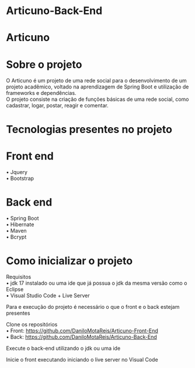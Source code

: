 # Articuno-Back-End

# Articuno

# Sobre o projeto

O Articuno é um projeto de uma rede social para o desenvolvimento de um projeto acadêmico, voltado na aprendizagem de Spring Boot e utilização de frameworks e dependências.<br>
O projeto consiste na criação de funções básicas de uma rede social, como cadastrar, logar, postar, reagir e comentar.

# Tecnologias presentes no projeto

# Front end
•	Jquery<br>
•	Bootstrap

# Back end
•	Spring Boot<br>
•	Hibernate<br>
•	Maven<br>
•	Bcrypt

# Como inicializar o projeto

Requisitos<br>
•	jdk 17 instalado ou uma ide que já possua o jdk da mesma versão como o Eclipse<br>
• Visual Studio Code + Live Server

Para e execução do projeto é necessário o que o front e o back estejam presentes<br>

Clone os repositórios<br>
•	Front: https://github.com/DaniloMotaReis/Articuno-Front-End<br>
•	Back: https://github.com/DaniloMotaReis/Articuno-Back-End 

Execute o back-end utilizando o jdk ou uma ide<br>

Inicie o front executando iniciando o live server no Visual Code
